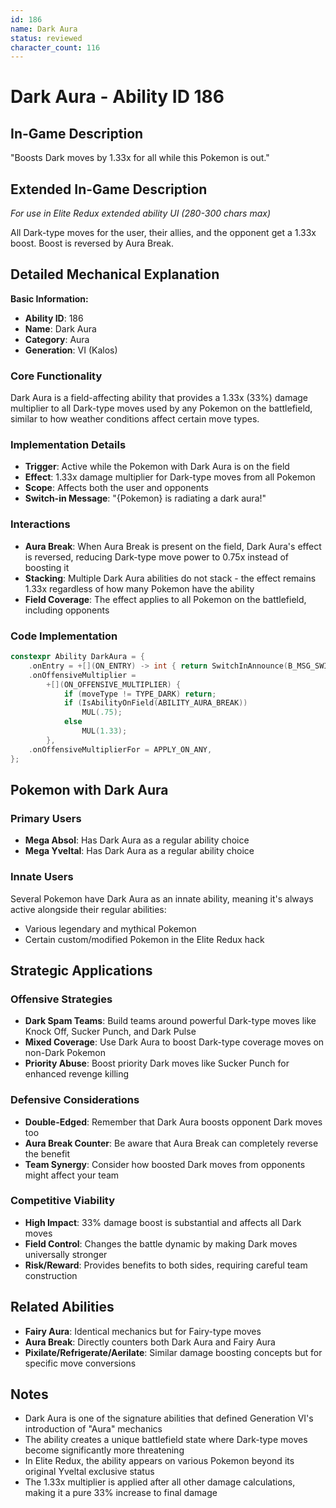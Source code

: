 ```yaml
---
id: 186
name: Dark Aura
status: reviewed
character_count: 116
---
```


# Dark Aura - Ability ID 186

## In-Game Description
"Boosts Dark moves by 1.33x for all while this Pokemon is out."

## Extended In-Game Description
*For use in Elite Redux extended ability UI (280-300 chars max)*

All Dark-type moves for the user, their allies, and the opponent get a 1.33x boost. Boost is reversed by Aura Break. 

## Detailed Mechanical Explanation

**Basic Information:**
- **Ability ID**: 186
- **Name**: Dark Aura
- **Category**: Aura
- **Generation**: VI (Kalos)

### Core Functionality
Dark Aura is a field-affecting ability that provides a 1.33x (33%) damage multiplier to all Dark-type moves used by any Pokemon on the battlefield, similar to how weather conditions affect certain move types.

### Implementation Details
- **Trigger**: Active while the Pokemon with Dark Aura is on the field
- **Effect**: 1.33x damage multiplier for Dark-type moves from all Pokemon
- **Scope**: Affects both the user and opponents
- **Switch-in Message**: "{Pokemon} is radiating a dark aura!"

### Interactions
- **Aura Break**: When Aura Break is present on the field, Dark Aura's effect is reversed, reducing Dark-type move power to 0.75x instead of boosting it
- **Stacking**: Multiple Dark Aura abilities do not stack - the effect remains 1.33x regardless of how many Pokemon have the ability
- **Field Coverage**: The effect applies to all Pokemon on the battlefield, including opponents

### Code Implementation
```cpp
constexpr Ability DarkAura = {
    .onEntry = +[](ON_ENTRY) -> int { return SwitchInAnnounce(B_MSG_SWITCHIN_DARKAURA); },
    .onOffensiveMultiplier =
        +[](ON_OFFENSIVE_MULTIPLIER) {
            if (moveType != TYPE_DARK) return;
            if (IsAbilityOnField(ABILITY_AURA_BREAK))
                MUL(.75);
            else
                MUL(1.33);
        },
    .onOffensiveMultiplierFor = APPLY_ON_ANY,
};
```

## Pokemon with Dark Aura

### Primary Users
- **Mega Absol**: Has Dark Aura as a regular ability choice
- **Mega Yveltal**: Has Dark Aura as a regular ability choice

### Innate Users
Several Pokemon have Dark Aura as an innate ability, meaning it's always active alongside their regular abilities:
- Various legendary and mythical Pokemon
- Certain custom/modified Pokemon in the Elite Redux hack

## Strategic Applications

### Offensive Strategies
- **Dark Spam Teams**: Build teams around powerful Dark-type moves like Knock Off, Sucker Punch, and Dark Pulse
- **Mixed Coverage**: Use Dark Aura to boost Dark-type coverage moves on non-Dark Pokemon
- **Priority Abuse**: Boost priority Dark moves like Sucker Punch for enhanced revenge killing

### Defensive Considerations
- **Double-Edged**: Remember that Dark Aura boosts opponent Dark moves too
- **Aura Break Counter**: Be aware that Aura Break can completely reverse the benefit
- **Team Synergy**: Consider how boosted Dark moves from opponents might affect your team

### Competitive Viability
- **High Impact**: 33% damage boost is substantial and affects all Dark moves
- **Field Control**: Changes the battle dynamic by making Dark moves universally stronger
- **Risk/Reward**: Provides benefits to both sides, requiring careful team construction

## Related Abilities
- **Fairy Aura**: Identical mechanics but for Fairy-type moves
- **Aura Break**: Directly counters both Dark Aura and Fairy Aura
- **Pixilate/Refrigerate/Aerilate**: Similar damage boosting concepts but for specific move conversions

## Notes
- Dark Aura is one of the signature abilities that defined Generation VI's introduction of "Aura" mechanics
- The ability creates a unique battlefield state where Dark-type moves become significantly more threatening
- In Elite Redux, the ability appears on various Pokemon beyond its original Yveltal exclusive status
- The 1.33x multiplier is applied after all other damage calculations, making it a pure 33% increase to final damage